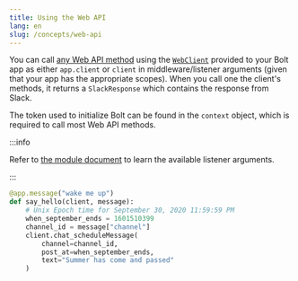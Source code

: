 ```yaml
---
title: Using the Web API
lang: en
slug: /concepts/web-api
---
```


You can call [any Web API method](https://docs.slack.dev/reference/methods) using the [`WebClient`](https://tools.slack.dev/python-slack-sdk/web) provided to your Bolt app as either `app.client` or `client` in middleware/listener arguments (given that your app has the appropriate scopes). When you call one the client's methods, it returns a `SlackResponse` which contains the response from Slack.

The token used to initialize Bolt can be found in the `context` object, which is required to call most Web API methods.

:::info 

Refer to [the module document](https://tools.slack.dev/bolt-python/api-docs/slack_bolt/kwargs_injection/args.html) to learn the available listener arguments.

:::

```python
@app.message("wake me up")
def say_hello(client, message):
    # Unix Epoch time for September 30, 2020 11:59:59 PM
    when_september_ends = 1601510399
    channel_id = message["channel"]
    client.chat_scheduleMessage(
        channel=channel_id,
        post_at=when_september_ends,
        text="Summer has come and passed"
    )
```
